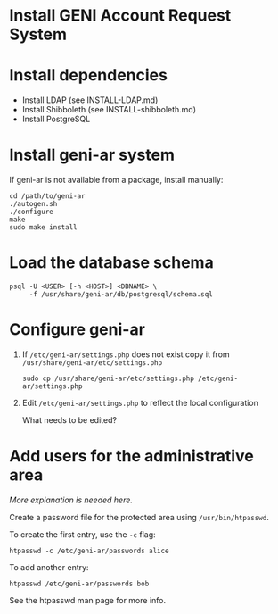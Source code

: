 # Install GENI Account Request System

# Install dependencies

* Install LDAP (see INSTALL-LDAP.md)
* Install Shibboleth (see INSTALL-shibboleth.md)
* Install PostgreSQL

# Install geni-ar system

If geni-ar is not available from a package, install manually:

```
cd /path/to/geni-ar
./autogen.sh
./configure
make
sudo make install
```

# Load the database schema

```
psql -U <USER> [-h <HOST>] <DBNAME> \
     -f /usr/share/geni-ar/db/postgresql/schema.sql
```

# Configure geni-ar

1. If `/etc/geni-ar/settings.php` does not exist copy it from
   `/usr/share/geni-ar/etc/settings.php`

    ```
    sudo cp /usr/share/geni-ar/etc/settings.php /etc/geni-ar/settings.php
    ```

2. Edit `/etc/geni-ar/settings.php` to reflect the local configuration

    What needs to be edited?

# Add users for the administrative area

_More explanation is needed here._

Create a password file for the protected area using `/usr/bin/htpasswd`.

To create the first entry, use the `-c` flag:

```
htpasswd -c /etc/geni-ar/passwords alice
```

To add another entry:

```
htpasswd /etc/geni-ar/passwords bob
```

See the htpasswd man page for more info.

